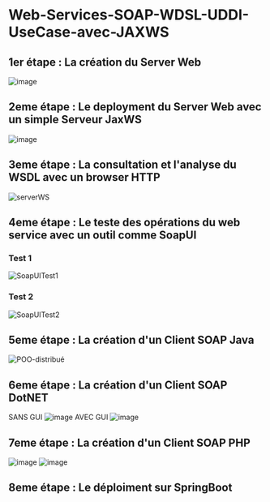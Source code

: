 # Web-Services-SOAP-WDSL-UDDI-UseCase-avec-JAXWS

## 1er étape : La création du Server Web
![image](https://user-images.githubusercontent.com/82038554/228283978-b3b9a29a-f3d6-422e-8ed2-5238a0d1bb1d.png)

## 2eme étape : Le deployment du Server Web avec un simple Serveur JaxWS
![image](https://user-images.githubusercontent.com/82038554/228286297-a13fbf21-dd76-480e-877f-ddf19ed7ffd8.png)

## 3eme étape : La consultation et l'analyse du WSDL avec un browser HTTP
![serverWS](https://user-images.githubusercontent.com/82038554/228284434-861bdd11-39d4-4ba0-b56f-2b8cc7dd78a6.PNG)

## 4eme étape : Le teste des opérations du web service avec un outil comme SoapUI
### Test 1
![SoapUITest1](https://user-images.githubusercontent.com/82038554/228286775-c988c6b3-b55f-43d9-822c-247b4de9c656.PNG)
### Test 2
![SoapUITest2](https://user-images.githubusercontent.com/82038554/228286934-cb148b83-2e23-4bc4-9360-9cd1af840126.PNG)

## 5eme étape : La création d'un Client SOAP Java
![POO-distribué](https://user-images.githubusercontent.com/82038554/228291272-ff9ff6f4-f278-4076-8e28-edc5fb4c8a28.PNG)

## 6eme étape : La création d'un Client SOAP DotNET
SANS GUI
![image](https://user-images.githubusercontent.com/82038554/229370326-f98df688-2992-404d-a89c-10914e14a2b7.png)
AVEC GUI
![image](https://user-images.githubusercontent.com/82038554/229370464-edadb05f-74ce-4a8a-86e0-db25a33937b7.png)

## 7eme étape : La création d'un Client SOAP PHP
![image](https://user-images.githubusercontent.com/82038554/229371390-d7aa5102-549a-4cbe-974b-3a374003a10b.png)
![image](https://user-images.githubusercontent.com/82038554/229371604-5d1ecace-7923-4624-83a9-5d29cf9ca4af.png)

## 8eme étape : Le déploiment sur SpringBoot
